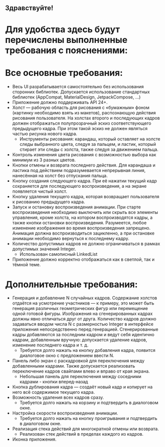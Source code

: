 ## Здравствуйте!

# Для удобства здесь будут перечислены выполненные требования с пояснениями:

# Все основные требования:

* Весь UI разрабатывается самостоятельно без использования сторонних библиотек. Допускается
  использование стандартных библиотек (AppCompat, MaterialDesign, JetpackCompose, ...)
* Приложение должно поддерживать API 24+.
* Холст — рабочую область для рисования с «бумажным» фоном (картинку необходимо взять из макетов),
  распознающую действия рисования пользователя. На холстах второго и последующих кадров должен
  отображаться полупрозрачный эскиз соответствующего предыдущего кадра. При этом такой эскиз не
  должен являться частью рисунка нового кадра.
    - Инструменты рисования: карандаш, который оставляет на холсте следы выбранного цвета, следуя за
      пальцем, и ластик, который стирает эти следы с холста, также следуя за движением пальца.
* Контроль изменения цвета рисования с возможностью выбора как минимум из 3 разных цветов.
* Кнопки отмены и возврата последнего действия. Для карандаша и ластика под действием
  подразумевается непрерывная линия, нанесённая на холст без отпускания пальца.
* Кнопку создания следующего кадра. При её нажатии текущий кадр сохраняется для последующего
  воспроизведения, а на экране появляется чистый холст.
* Кнопку удаления текущего кадра, которая возвращает пользователя к рисованию предыдущего кадра.
* Запуск и остановку воспроизведения анимации. При старте воспроизведения необходимо выключить или
  скрыть все элементы управления, кроме холста, на котором воспроизводятся кадры, а также кнопки
  остановки воспроизведения. Разумеется, любое изменение изображения во время воспроизведения
  запрещено. Анимация должна воспроизводиться зацикленно, а при остановке анимации необходимо
  вернуться к последнему кадру.
* Количество допустимых кадров не должно ограничиваться в рамках допустимых значений Integer.
  - Использован самописный LinkedList
* Приложение должно корректно отображаться как в светлой, так и тёмной теме.

# Дополнительные требования:

* Генерация и добавление N случайных кадров. Содержание холстов отдаётся на усмотрение участников —
  к примеру, это может быть генерация различных геометрических фигур или перемещение одной готовой
  фигуры. Изображения на сгенерированных кадрах должны явно отличаться друг от друга. Количество
  кадров должно задаваться вводом числа N с размерностью Integer в интерфейсе приложения
  непосредственно перед генерацией. Сгенерированные кадры добавляются за последним кадром и ведут
  себя идентично кадрам, добавленным вручную: допускается удаление кадров, изменение последнего
  кадра и т. д.
  - Требуется долго нажать на кнопку добавления кадра, появится диалоговое окно с предложением
    ввести
    N.
* Панель либо экран с раскадровкой для переключения между добавленными кадрами. Также допускается
  реализовать переключение кадров свайпами влево и вправо от края экрана.
  - Небольшая панель для переключения между соседними кадрами - кнопки вперед-назад
* Кнопка дублирования кадра — создаёт новый кадр и копирует на него всё содержимое текущего кадра.
* Возможность удаления всех кадров сразу.
  - Требуется долго нажать на корзину и подтвердить в диалоговом окне.
* Настройка скорости воспроизведения анимации.
  - Требуется долго нажать на кнопку проигрывания и подтвердить в диалоговом окне.
* Реализация стека действий для многократной отмены или возврата.
  - Реализован стек действий в пределах каждого из кадров.
* Иконка приложения.
